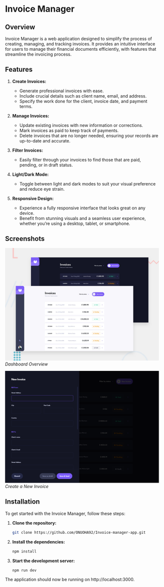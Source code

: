 # Invoice Manager

## Overview

Invoice Manager is a web application designed to simplify the process of creating, managing, and tracking invoices. It provides an intuitive interface for users to manage their financial documents efficiently, with features that streamline the invoicing process.

## Features

1. **Create Invoices:**

   - Generate professional invoices with ease.
   - Include crucial details such as client name, email, and address.
   - Specify the work done for the client, invoice date, and payment terms.

2. **Manage Invoices:**

   - Update existing invoices with new information or corrections.
   - Mark invoices as paid to keep track of payments.
   - Delete invoices that are no longer needed, ensuring your records are up-to-date and accurate.

3. **Filter Invoices:**

   - Easily filter through your invoices to find those that are paid, pending, or in draft status.

4. **Light/Dark Mode:**

   - Toggle between light and dark modes to suit your visual preference and reduce eye strain.

5. **Responsive Design:**
   - Experience a fully responsive interface that looks great on any device.
   - Benefit from stunning visuals and a seamless user experience, whether you’re using a desktop, tablet, or smartphone.

## Screenshots

![Dashboard](screenshots/preview.jpg)
_Dashboard Overview_

![Create Invoice](screenshots/create-invoice.png)
_Create a New Invoice_

## Installation

To get started with the Invoice Manager, follow these steps:

1. **Clone the repository:**
   ```bash
   git clone https://github.com/ONUOHA92/Invoice-manager-app.git
   ```
2. **Install the dependencies:**
   ```bash
   npm install
   ```
3. **Start the development server:**
   ```bash
   npm run dev
   ```

The application should now be running on http://localhost:3000.
